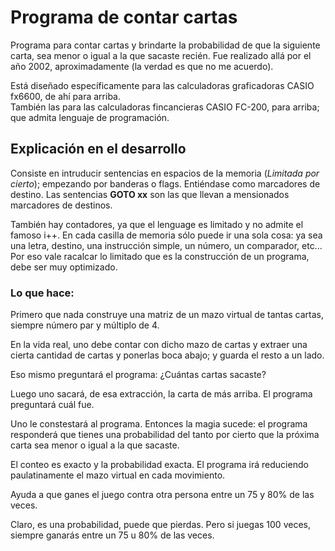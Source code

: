 <h1>Programa de contar cartas</h1>

<p>
	Programa para contar cartas y brindarte la probabilidad de que la siguiente carta, sea menor o igual a la que sacaste recién. Fue realizado allá por el año 2002, aproximadamente (la verdad es que no me acuerdo).
</p>

<p>
	Está diseñado específicamente para las calculadoras graficadoras <stron>CASIO fx6600</stron>, de ahí para arriba.
	<br />
	También las para las calculadoras fincancieras <stron>CASIO FC-200</stron>, para arriba; que admita lenguaje de programación.
</p>

<h2>Explicación en el desarrollo</h2>
<p>
	Consiste en intruducir sentencias en espacios de la memoria (<em>Limitada por cierto</em>);
	empezando por banderas o flags. Entiéndase como marcadores de destino.
	Las sentencias <strong>GOTO xx</strong> son las que llevan a mensionados marcadores de destinos.
</p>
<p>
	También hay contadores, ya que el lenguage es limitado y no admite el famoso i++. En cada casilla de memoria sólo puede ir una sola cosa: ya sea una letra, destino, una instrucción simple, un número, un comparador, etc... Por eso vale racalcar lo limitado que es la construcción de un programa, debe ser muy optimizado.
</p>

<h3>Lo que hace:</h3>
<p>
	Primero que nada construye una matriz de un mazo virtual de tantas cartas, siempre número par y múltiplo de 4.
</p>
<p>
	En la vida real, uno debe contar con dicho mazo de cartas y extraer una cierta cantidad de cartas y ponerlas boca abajo; y guarda el resto a un lado.
</p>
<p>
	Eso mismo preguntará el programa: ¿Cuántas cartas sacaste?
</p>
<p>
	Luego uno sacará, de esa extracción, la carta de más arriba. El programa preguntará cuál fue.
</p>
<p>
	Uno le constestará al programa. Entonces la magia sucede: el programa responderá que tienes una probabilidad del tanto por cierto que la próxima carta sea menor o igual a la que sacaste.
</p>
<p>
	El conteo es exacto y la probabilidad exacta. El programa irá reduciendo paulatinamente el mazo virtual en cada movimiento.
</p>
<p>
	Ayuda a que ganes el juego contra otra persona entre un 75 y 80% de las veces.
</p>
<p>
	Claro, es una probabilidad, puede que pierdas. Pero si juegas 100 veces, siempre ganarás entre un 75 u 80% de las veces.
</p>
